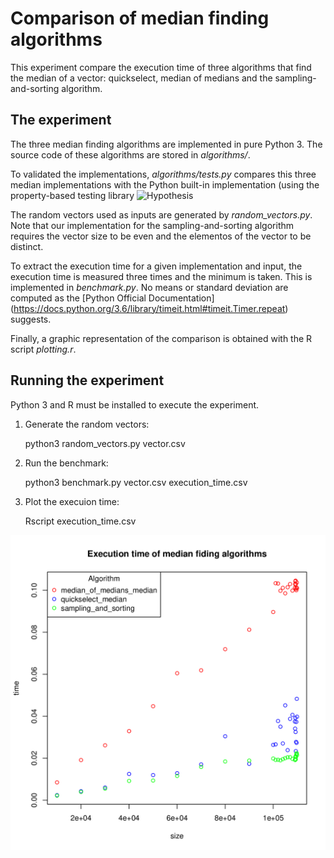 # Comparison of median finding algorithms

This experiment compare the execution time of three algorithms that find the median of a vector: quickselect, median of medians and the sampling-and-sorting algorithm.

## The experiment

The three median finding algorithms are implemented in pure Python 3. The source code of these algorithms are stored in *algorithms/*.

To validated the implementations, *algorithms/tests.py* compares this three median implementations with the Python built-in implementation (using the property-based testing library ![Hypothesis](http://hypothesis.works/)

The random vectors used as inputs are generated by *random_vectors.py*.
Note that our implementation for the sampling-and-sorting algorithm requires the vector size to be even and the elementos of the vector to be distinct.

To extract the execution time for a given implementation and input, the execution time is measured three times and the minimum is taken. This is implemented in *benchmark.py*. No means or standard deviation are computed as the [Python Official Documentation] (https://docs.python.org/3.6/library/timeit.html#timeit.Timer.repeat) suggests.

Finally, a graphic representation of the comparison is obtained with the R script *plotting.r*.


## Running the experiment

Python 3 and R must be installed to execute the experiment.

1. Generate the random vectors:

    python3 random_vectors.py vector.csv

2. Run the benchmark:

    python3 benchmark.py vector.csv execution_time.csv

3. Plot the execuion time:

    Rscript execution_time.csv

![Execution time plot](results/plot.png)
